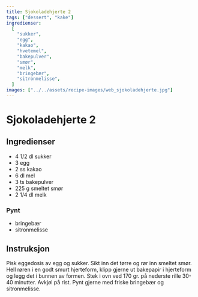 ```yaml
---
title: Sjokoladehjerte 2
tags: ["dessert", "kake"]
ingredienser:
  [
    "sukker",
    "egg",
    "kakao",
    "hvetemel",
    "bakepulver",
    "smør",
    "melk",
    "bringebær",
    "sitronmelisse",
  ]
images: ["../../assets/recipe-images/web_sjokoladehjerte.jpg"]
---
```


# Sjokoladehjerte 2

## Ingredienser

- 4 1/2 dl sukker
- 3 egg
- 2 ss kakao
- 6 dl mel
- 3 ts bakepulver
- 225 g smeltet smør
- 2 1/4 dl melk

### Pynt

- bringebær
- sitronmelisse

## Instruksjon

Pisk eggedosis av egg og sukker. Sikt inn det tørre og rør inn smeltet smør. Hell røren i en godt smurt hjerteform, klipp gjerne ut bakepapir i hjerteform og legg det i bunnen av formen. Stek i ovn ved 170 gr. på nederste rille 30-40 minutter. Avkjøl på rist. Pynt gjerne med friske bringebær og sitronmelisse.
